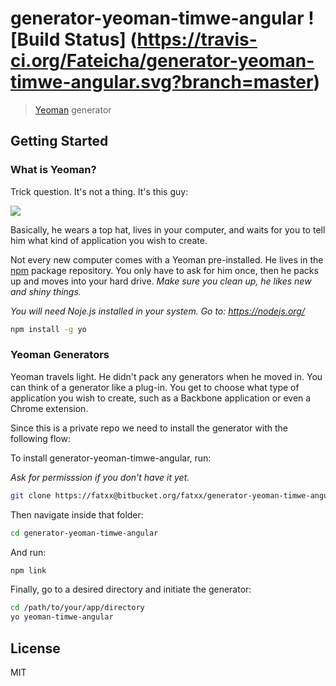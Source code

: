 # generator-yeoman-timwe-angular ![Build Status] (https://travis-ci.org/Fateicha/generator-yeoman-timwe-angular.svg?branch=master)

> [Yeoman](http://yeoman.io) generator


## Getting Started

### What is Yeoman?

Trick question. It's not a thing. It's this guy:

![](http://i.imgur.com/JHaAlBJ.png)

Basically, he wears a top hat, lives in your computer, and waits for you to tell him what kind of application you wish to create.

Not every new computer comes with a Yeoman pre-installed. He lives in the [npm](https://npmjs.org) package repository. You only have to ask for him once, then he packs up and moves into your hard drive. *Make sure you clean up, he likes new and shiny things.*

*You will need Noje.js installed in your system. Go to: https://nodejs.org/*

```bash
npm install -g yo
```

### Yeoman Generators

Yeoman travels light. He didn't pack any generators when he moved in. You can think of a generator like a plug-in. You get to choose what type of application you wish to create, such as a Backbone application or even a Chrome extension.

Since this is a private repo we need to install the generator with the following flow:

To install generator-yeoman-timwe-angular, run:

*Ask for permisssion if you don't have it yet.*

```bash
git clone https://fatxx@bitbucket.org/fatxx/generator-yeoman-timwe-angular.git
```

Then navigate inside that folder:

```bash
cd generator-yeoman-timwe-angular
```

And run:

```bash
npm link
```

Finally, go to a desired directory and initiate the generator:
```bash
cd /path/to/your/app/directory
yo yeoman-timwe-angular
```

## License

MIT
